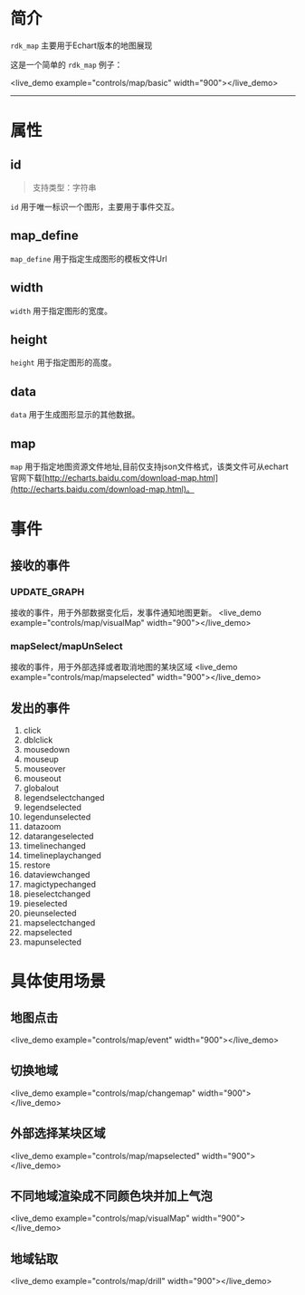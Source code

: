 
# 简介 #

`rdk_map` 主要用于Echart版本的地图展现


这是一个简单的 `rdk_map` 例子：

<live_demo example="controls/map/basic" width="900"></live_demo>

---
# 属性 #

## id ##
> 支持类型：字符串

`id` 用于唯一标识一个图形，主要用于事件交互。

## map_define ##
`map_define` 用于指定生成图形的模板文件Url

## width ##

`width` 用于指定图形的宽度。
## height ##

`height` 用于指定图形的高度。

## data ##

`data` 用于生成图形显示的其他数据。

## map ##
`map` 用于指定地图资源文件地址,目前仅支持json文件格式，该类文件可从echart官网下载[http://echarts.baidu.com/download-map.html](http://echarts.baidu.com/download-map.html)。

# 事件 #

## 接收的事件 ##

### UPDATE_GRAPH ###
接收的事件，用于外部数据变化后，发事件通知地图更新。
<live_demo example="controls/map/visualMap" width="900"></live_demo>

### mapSelect/mapUnSelect ###
接收的事件，用于外部选择或者取消地图的某块区域
<live_demo example="controls/map/mapselected" width="900"></live_demo>

## 发出的事件 ##
1. click
1. dblclick
1. mousedown
1. mouseup
1. mouseover
1. mouseout
1. globalout
1. legendselectchanged
1. legendselected
1. legendunselected
1. datazoom
1. datarangeselected
1. timelinechanged
1. timelineplaychanged
1. restore
1. dataviewchanged
1. magictypechanged
1. pieselectchanged
1. pieselected
1. pieunselected
1. mapselectchanged
1. mapselected
1. mapunselected

# 具体使用场景 #

## 地图点击 ##
<live_demo example="controls/map/event" width="900"></live_demo>

## 切换地域 ##
<live_demo example="controls/map/changemap" width="900"></live_demo>

## 外部选择某块区域 ##
<live_demo example="controls/map/mapselected" width="900"></live_demo>

## 不同地域渲染成不同颜色块并加上气泡 ##
<live_demo example="controls/map/visualMap" width="900"></live_demo>

## 地域钻取 ##
<live_demo example="controls/map/drill" width="900"></live_demo>
		


